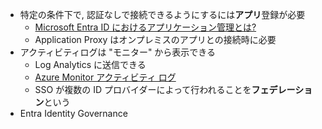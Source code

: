 - 特定の条件下で, 認証なしで接続できるようにするには**アプリ**登録が必要
  - [Microsoft Entra ID におけるアプリケーション管理とは?](https://learn.microsoft.com/ja-jp/entra/identity/enterprise-apps/what-is-application-management#manage-access)
  - Application Proxy はオンプレミスのアプリとの接続時に必要
- アクティビティログは "モニター" から表示できる
  - Log Analytics に送信できる
  - [Azure Monitor アクティビティ ログ](https://learn.microsoft.com/ja-jp/azure/azure-monitor/essentials/activity-log?tabs=powershell#view-the-activity-log)
  - SSO が複数の ID プロバイダーによって行われることを**フェデレーション**という
- Entra Identity Governance